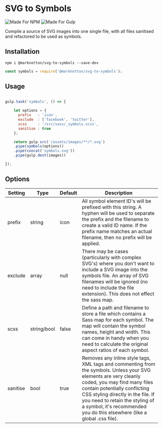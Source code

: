 # SVG to Symbols

![Made For NPM](https://img.shields.io/badge/Made%20for-NPM-orange.svg) ![Made For Gulp](https://img.shields.io/badge/Made%20for-Gulp-red.svg)

Compile a source of SVG images into one single file, with all files sanitised and refactored to be used as symbols.

## Installation
```
npm i @marknotton/svg-to-symbols --save-dev
```
```js
const symbols = require('@marknotton/svg-to-symbols');
```

## Usage

```js

gulp.task('symbols', () => {

    let options = {
      prefix   : 'icon',
      exclude  : ['facebook', 'twitter'],
      scss     : '/src/sass/_symbols.scss',
      sanitise : true
    };

    return gulp.src('/assets/images/**/*.svg')
    .pipe(symbols(options))
    .pipe(concat('symbols.svg'))
    .pipe(gulp.dest(images))

});
```

## Options

| Setting | Type | Default | Description |
|--|--|--|--|
| prefix | string | icon | All symbol element ID's will be prefixed with this string. A hyphen will be used to separate the prefix and the filename to create a valid ID name. If the prefix name matches an actual filename, then no prefix will be applied.
| exclude | array | null | There may be cases (particularly with complex SVG's) where you don't want to include a SVG image into the symbols file. An array of SVG filenames will be ignored (no need to include the file extension). This does not effect the sass map.
| scss | string/bool | false | Define a path and filename to store a file which contains a Sass map for each symbol. The map will contain the symbol names, height and width. This can come in handy when you need to calculate the original aspect ratios of each symbol.
| sanitise | bool | true | Removes any inline style tags, XML tags and commenting from the symbols. Unless your SVG elements are very cleanly coded, you may find many files contain potentially conflicting CSS styling directly in the file. If you need to retain the styling of a symbol, it's recommended you do this elsewhere (like a global .css file).
